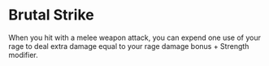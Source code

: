# Brutal Strike

When you hit with a melee weapon attack, you can expend one use of your rage to deal extra damage equal to your rage damage bonus + Strength modifier.